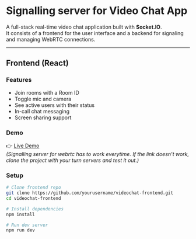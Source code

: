 # Signalling server for Video Chat App  

A full-stack real-time video chat application built with **Socket.IO**.  
It consists of a frontend for the user interface and a backend for signaling and managing WebRTC connections.  

---

## Frontend (React)  

### Features  
- Join rooms with a Room ID  
- Toggle mic and camera  
- See active users with their status  
- In-call chat messaging  
- Screen sharing support  

### Demo  
👉 [Live Demo](https://backend-for-video-chat.onrender.com)  
*(Signalling server for webrtc has to work everytime. If the link doesn’t work, clone the project with your turn servers and test it out.)*  

### Setup  
```bash
# Clone frontend repo
git clone https://github.com/yourusername/videochat-frontend.git
cd videochat-frontend

# Install dependencies
npm install

# Run dev server
npm run dev
